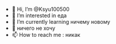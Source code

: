 - 👋 Hi, I’m @Ksyu100500
- 👀 I’m interested in  еда
- 🌱 I’m currently learning  ничему новому
- 💞️  ничего не хочу
- 📫 How to reach me : никак

<!---
Ksyu100500/Ksyu100500 is a ✨ special ✨ repository because its `README.md` (this file) appears on your GitHub profile.
You can click the Preview link to take a look at your changes.
--->
